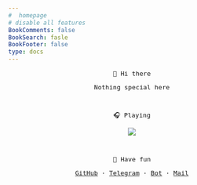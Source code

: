 ```yaml
--- 
#  homepage 
# disable all features
BookComments: false
BookSearch: fasle
BookFooter: false
type: docs
---
```


<center style="font-family:monospace;font-size:0.8rem">
 <p>👏 Hi  there</p>

Nothing special here

<br/>

🎧️ Playing

![](https://spotify-github-profile.vercel.app/api/view?uid=313qmk4iek67zy3nzazka7flgdpq&cover_image=true&theme=novatorem&show_offline=false&background_color=000000&interchange=true&bar_color=ffffff&bar_color_cover=false)

<br/>

  🥳 Have fun

[GitHub](https://github.com/wangy325)    ·   [Telegram](https://t.me/wangy325)    · [Bot](https://t.me/wygemibot)  ·    [Mail](lavawangy@gmail.com)

<!-- 
todo:
    status
 -->
</center>